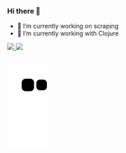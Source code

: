 ### Hi there 👋

- 🔭 I’m currently working on scraping
- 🌱 I’m currently working with Clojure

 <div>
  <a href="https://github.com/zZMathSP">
  <img height="180em" src="https://github-readme-stats.vercel.app/api?username=zZMathSP&show_icons=true&theme=dark&include_all_commits=true&count_private=true"/>
  <img height="180em" src="https://github-readme-stats.vercel.app/api/top-langs/?username=zZMathSP&layout=compact&langs_count=7&theme=dark"/>
</div>
 
 ##
 
 ![Snake animation](https://github.com/zZMathSP/zZMathSP/blob/output/github-contribution-grid-snake.svg)
